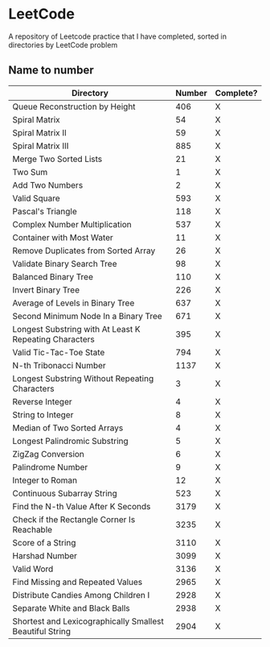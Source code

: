 # LeetCode

A repository of Leetcode practice that I have completed, sorted in directories by LeetCode problem  

## Name to number

| Directory | Number | Complete? |
|---|---|---|
|Queue Reconstruction by Height|406|X|
|Spiral Matrix|54|X|
|Spiral Matrix II|59|X|
|Spiral Matrix III|885|X|
|Merge Two Sorted Lists|21|X|
|Two Sum|1|X|
|Add Two Numbers|2|X|
|Valid Square|593|X|
|Pascal's Triangle|118|X|
|Complex Number Multiplication|537|X|
|Container with Most Water|11|X|
|Remove Duplicates from Sorted Array|26|X|
|Validate Binary Search Tree|98|X|
|Balanced Binary Tree|110|X|
|Invert Binary Tree|226|X|
|Average of Levels in Binary Tree|637|X|
|Second Minimum Node In a Binary Tree|671|X|
|Longest Substring with At Least K Repeating Characters|395|X|
|Valid Tic-Tac-Toe State|794|X|
|N-th Tribonacci Number|1137|X|
|Longest Substring Without Repeating Characters|3|X|
|Reverse Integer|4|X|
|String to Integer|8|X|
|Median of Two Sorted Arrays|4|X|
|Longest Palindromic Substring|5|X|
|ZigZag Conversion|6|X|
|Palindrome Number|9|X|
|Integer to Roman|12|X|
|Continuous Subarray String|523|X|
|Find the N-th Value After K Seconds|3179|X|
|Check if the Rectangle Corner Is Reachable|3235|X|
|Score of a String|3110|X|
|Harshad Number|3099|X|
|Valid Word|3136|X||
|Find Missing and Repeated Values|2965|X|
|Distribute Candies Among Children I|2928|X|
|Separate White and Black Balls|2938|X|
|Shortest and Lexicographically Smallest Beautiful String|2904|X|
